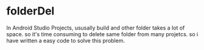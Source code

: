 # folderDel

In Android Studio Projects, ususally build and other folder takes a lot of space. so it's time consuming to delete same folder from many projetcs. so i have written a easy code to solve this problem.

